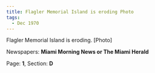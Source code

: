 ```yaml
---  
title: Flagler Memorial Island is eroding Photo  
tags:  
  - Dec 1970  
---  
```

  
Flagler Memorial Island is eroding. [Photo]  
  
Newspapers: **Miami Morning News or The Miami Herald**  
  
Page: **1**, Section: **D** 
